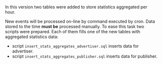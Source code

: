 In this version two tables were added to store statistics aggregated per hour.

New events will be processed on-line by command executed by cron.
Data stored to the time **must be** processed manually.
To ease this task two scripts were prepared.
Each of them fills one of the new tables with aggregated statistics data:
- script `insert_stats_aggregates_advertiser.sql` inserts data for advertiser.
- script `insert_stats_aggregates_publisher.sql` inserts data for publisher.

